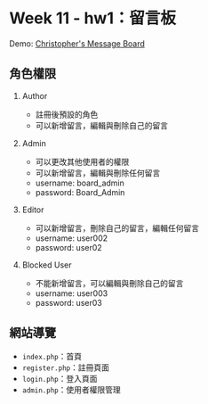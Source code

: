 # Week 11 - hw1：留言板

Demo: [Christopher's Message Board](http://mentor-program.co/mtr04group2/Christopher/week11/board/)

## 角色權限

1. Author

   * 註冊後預設的角色
   * 可以新增留言，編輯與刪除自己的留言

2. Admin

   * 可以更改其他使用者的權限
   * 可以新增留言，編輯與刪除任何留言
   * username: board_admin
   * password: Board_Admin

3. Editor

   * 可以新增留言，刪除自己的留言，編輯任何留言
   * username: user002
   * password: user02

4. Blocked User

   * 不能新增留言，可以編輯與刪除自己的留言
   * username: user003
   * password: user03

## 網站導覽

* `index.php`：首頁
* `register.php`：註冊頁面
* `login.php`：登入頁面
* `admin.php`：使用者權限管理
